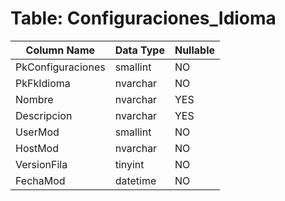 # Table: Configuraciones_Idioma

| Column Name | Data Type | Nullable |
|-------------|-----------|----------|
| PkConfiguraciones | smallint | NO |
| PkFkIdioma | nvarchar | NO |
| Nombre | nvarchar | YES |
| Descripcion | nvarchar | YES |
| UserMod | smallint | NO |
| HostMod | nvarchar | NO |
| VersionFila | tinyint | NO |
| FechaMod | datetime | NO |
